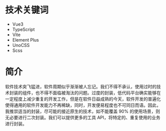 # 技术关键词
- Vue3
- TypeScript
- Vite
- Element Plus
- UnoCSS
- Scss

# 简介
软件技术突飞猛进，软件周期似乎渐渐被人忘记。我们不得不承认，使用过时的技术封装的组件，也不得不面临被淘汰的问题。过度的封装，低代码平台确实能够在一定程度上减少重复的开发工作，但是在软件日益成熟的今天，软件开发的普遍化使得通用的软件开发能力不再稀缺，同时，开发便易程度也不可同日而语。因此，我推崇适当的封装，尽可能的接近原生的技术，如不能覆盖 90% 的使用场景，则无必要进行二次封装。我们可以提供更多的工具 API，将特定的、重复使用的业务进行封装。